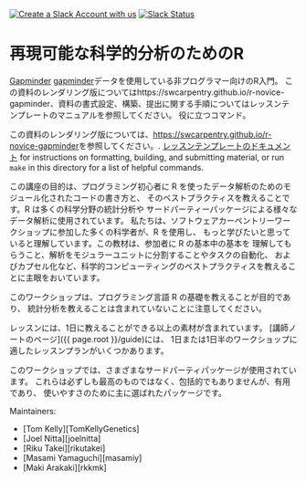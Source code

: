 [![Create a Slack Account with us](https://img.shields.io/badge/Create_Slack_Account-The_Carpentries-071159.svg)](https://swc-slack-invite.herokuapp.com/) 
 [![Slack Status](https://img.shields.io/badge/Slack_Channel-swc--r--gapminder-E01563.svg)](https://swcarpentry.slack.com/messages/C9Y0M3YKG) 

再現可能な科学的分析のためのR
======================================

[Gapminder] [gapminder]データを使用している非プログラマー向けのR入門。
この資料のレンダリング版についてはhttps://swcarpentry.github.io/r-novice-gapminder、資料の書式設定、構築、提出に関する手順についてはレッスンテンプレートのマニュアルを参照してください。 役に立つコマンド。


この資料のレンダリング版については、<https://swcarpentry.github.io/r-novice-gapminder>を参照してください。.
[レッスンテンプレートのドキュメント][lesson-example]
for instructions on formatting, building, and submitting material,
or run `make` in this directory for a list of helpful commands.

この講座の目的は、プログラミング初心者に R を使ったデータ解析のためのモジュール化されたコードの書き方と、
そのベストプラクティスを教えることです。R は多くの科学分野の統計分析や
サードパーティーパッケージによる様々なデータ解析に使用されています。
私たちは、ソフトウェアカーペントリーワークショップに参加した多くの科学者が、R を使用し、
もっと学びたいと思っていると理解しています。この教材は、参加者に R の基本中の基本を
理解してもらうこと、解析をモジュラーユニットに分割することやタスクの自動化、
およびカプセル化など、科学的コンピューティングのベストプラクティスを教えることに主眼をおいています。

このワークショップは、プログラミング言語 R の基礎を教えることが目的であり、
統計分析を教えることは含まれていないことに注意してください。

レッスンには、1日に教えることができる以上の素材が含まれています。
[講師ノートのページ]({{ page.root }}/guide)には、
1日または1日半のワークショップに適したレッスンプランがいくつかあります。

このワークショップでは、さまざまなサードパーティパッケージが使用されています。
これらは必ずしも最高のものではなく、包括的でもありませんが、有用であり、
使いやすさのために主に選ばれたパッケージです。

Maintainers:

* [Tom Kelly][TomKellyGenetics]
* [Joel Nitta][joelnitta]
* [Riku Takei][rikutakei]
* [Masami Yamaguchi][masamiy]
* [Maki Arakaki][rkkmk]

[gapminder]: http://www.gapminder.org/
[lesson-example]: https://carpentries.github.io/lesson-example
[mawdsley_david]: https://software-carpentry.org/team/#mawdsley_david
[oliver_jeffrey]: https://software-carpentry.org/team/#oliver_jeffrey
[wright_tom]: https://software-carpentry.org/team/#wright_thomas
[zimmerman_naupaka]: https://software-carpentry.org/team/#zimmerman_naupaka

